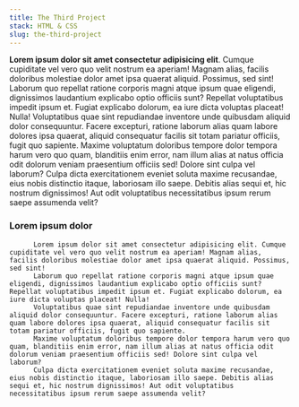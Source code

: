 ```yaml
---
title: The Third Project
stack: HTML & CSS
slug: the-third-project
---
```


**Lorem ipsum dolor sit amet consectetur adipisicing elit**. Cumque cupiditate vel vero quo velit nostrum ea aperiam! Magnam alias, facilis doloribus molestiae dolor amet ipsa quaerat aliquid. Possimus, sed sint!
          Laborum quo repellat ratione corporis magni atque ipsum quae eligendi, dignissimos laudantium explicabo optio officiis sunt? Repellat voluptatibus impedit ipsum et. Fugiat explicabo dolorum, ea iure dicta voluptas placeat! Nulla!
          Voluptatibus quae sint repudiandae inventore unde quibusdam aliquid dolor consequuntur. Facere excepturi, ratione laborum alias quam labore dolores ipsa quaerat, aliquid consequatur facilis sit totam pariatur officiis, fugit quo sapiente.
          Maxime voluptatum doloribus tempore dolor tempora harum vero quo quam, blanditiis enim error, nam illum alias at natus officia odit dolorum veniam praesentium officiis sed! Dolore sint culpa vel laborum?
          Culpa dicta exercitationem eveniet soluta maxime recusandae, eius nobis distinctio itaque, laboriosam illo saepe. Debitis alias sequi et, hic nostrum dignissimos! Aut odit voluptatibus necessitatibus ipsum rerum saepe assumenda velit?

### Lorem ipsum dolor

          Lorem ipsum dolor sit amet consectetur adipisicing elit. Cumque cupiditate vel vero quo velit nostrum ea aperiam! Magnam alias, facilis doloribus molestiae dolor amet ipsa quaerat aliquid. Possimus, sed sint!
          Laborum quo repellat ratione corporis magni atque ipsum quae eligendi, dignissimos laudantium explicabo optio officiis sunt? Repellat voluptatibus impedit ipsum et. Fugiat explicabo dolorum, ea iure dicta voluptas placeat! Nulla!
          Voluptatibus quae sint repudiandae inventore unde quibusdam aliquid dolor consequuntur. Facere excepturi, ratione laborum alias quam labore dolores ipsa quaerat, aliquid consequatur facilis sit totam pariatur officiis, fugit quo sapiente.
          Maxime voluptatum doloribus tempore dolor tempora harum vero quo quam, blanditiis enim error, nam illum alias at natus officia odit dolorum veniam praesentium officiis sed! Dolore sint culpa vel laborum?
          Culpa dicta exercitationem eveniet soluta maxime recusandae, eius nobis distinctio itaque, laboriosam illo saepe. Debitis alias sequi et, hic nostrum dignissimos! Aut odit voluptatibus necessitatibus ipsum rerum saepe assumenda velit?